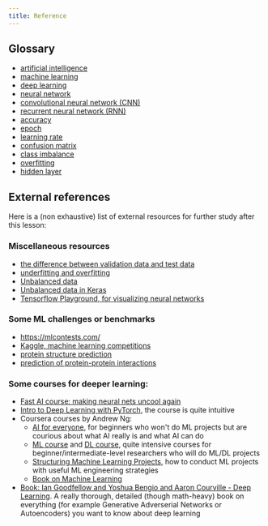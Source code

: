 ```yaml
---
title: Reference
---
```


## Glossary

* [artificial intelligence](https://glosario.carpentries.org/en/#artificial_intelligence)
* [machine learning](https://glosario.carpentries.org/en/#machine_learning)
* [deep learning](https://glosario.carpentries.org/en/#deep_learning)
* [neural network](https://glosario.carpentries.org/en/#neural_network)
* [convolutional neural network (CNN)](https://glosario.carpentries.org/en/#cnn)
* [recurrent neural network (RNN)](https://glosario.carpentries.org/en/#rnn)
* [accuracy](https://glosario.carpentries.org/en/#accuracy)
* [epoch](https://glosario.carpentries.org/en/#epoch_dl)
* [learning rate](https://glosario.carpentries.org/en/#learning_rate)
* [confusion matrix](https://glosario.carpentries.org/en/#confusion_matrix)
* [class imbalance](https://glosario.carpentries.org/en/#class_imbalance)
* [overfitting](https://glosario.carpentries.org/en/#overfitting)
* [hidden layer](https://glosario.carpentries.org/en/#hidden_layer)

## External references
Here is a (non exhaustive) list of external resources for further study after this lesson:

### Miscellaneous resources
- [the difference between validation data and test data](https://machinelearningmastery.com/difference-test-validation-datasets/)
- [underfitting and overfitting](https://machinelearningmastery.com/learning-curves-for-diagnosing-machine-learning-model-performance/)
- [Unbalanced data](https://towardsdatascience.com/handling-imbalanced-datasets-in-deep-learning-f48407a0e758)
- [Unbalanced data in Keras](https://www.tensorflow.org/tutorials/structured_data/imbalanced_data)
- [Tensorflow Playground, for visualizing neural networks](http://playground.tensorflow.org/)

### Some ML challenges or benchmarks
- https://mlcontests.com/
- [Kaggle, machine learning competitions](https://www.kaggle.com/)
- [protein structure prediction](https://predictioncenter.org/)
- [prediction of protein-protein interactions](https://www.ebi.ac.uk/msd-srv/capri/)


### Some courses for deeper learning:
- [Fast AI course: making neural nets uncool again](https://www.fast.ai/)
- [Intro to Deep Learning with PyTorch](https://www.udacity.com/course/deep-learning-pytorch--ud188), the course is quite intuitive
- Coursera courses by Andrew Ng: 
    - [AI for everyone](https://www.coursera.org/learn/ai-for-everyone), for beginners who won't do ML projects but are courious about what AI really is and what AI can do
    - [ML course](https://www.coursera.org/learn/machine-learning) and [DL course](https://www.coursera.org/specializations/deep-learning), quite intensive courses for beginner/intermediate-level researchers who will do ML/DL projects
    - [Structuring Machine Learning Projects](https://www.coursera.org/learn/machine-learning-projects), how to conduct ML projects with useful ML engineering strategies
    - [Book on Machine Learning](https://databricks.com/p/ebook/big-book-of-machine-learning-use-cases?utm_medium=paid+search&utm_source=google&utm_campaign=15631674924&utm_adgroup=130078635494&utm_content=ebook&utm_offer=big-book-of-machine-learning-use-cases&utm_ad=587637991591&utm_term=machine%20learning&gclid=CjwKCAjw9qiTBhBbEiwAp-GE0WaK3IrtfBeDWjb7L2ZDQg5_YgevbwoD288bq0sGgYNhcTlnjZfLaBoCC_EQAvD_BwE)
- [Book: Ian Goodfellow and Yoshua Bengio and Aaron Courville -  Deep Learning](https://www.deeplearningbook.org/). A really thorough, detailed (though math-heavy) book on everything (for example Generative Adverserial Networks or Autoencoders) you want to know about deep learning

